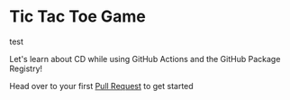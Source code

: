 # Tic Tac Toe Game

test

Let's learn about CD while using GitHub Actions and the GitHub Package Registry!


Head over to your first [Pull Request](../../pull/1) to get started

